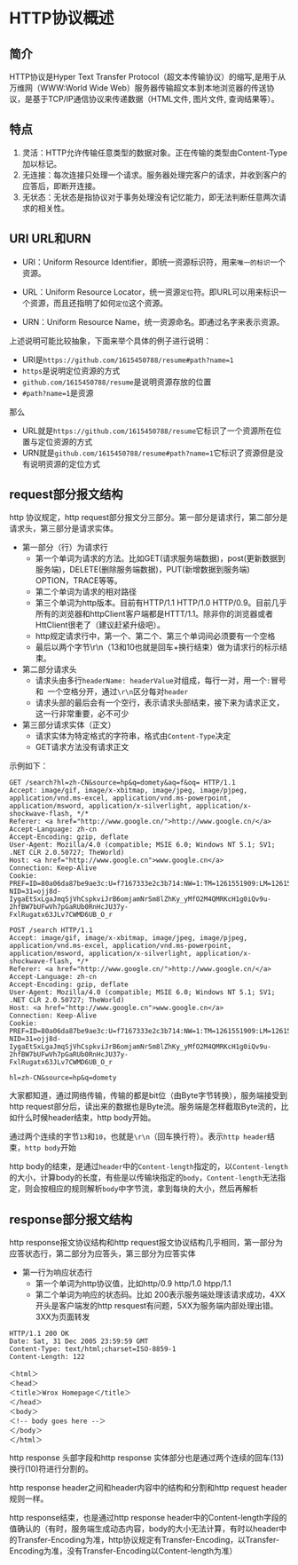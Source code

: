 # HTTP协议概述
## 简介
HTTP协议是Hyper Text Transfer Protocol（超文本传输协议）的缩写,是用于从万维网（WWW:World Wide Web）服务器传输超文本到本地浏览器的传送协议，是基于TCP/IP通信协议来传递数据（HTML文件, 图片文件, 查询结果等）。

## 特点
1. 灵活：HTTP允许传输任意类型的数据对象。正在传输的类型由Content-Type加以标记。
1. 无连接：每次连接只处理一个请求。服务器处理完客户的请求，并收到客户的应答后，即断开连接。
1. 无状态：无状态是指协议对于事务处理没有记忆能力，即无法判断任意两次请求的相关性。

## URI URL和URN
- URI：Uniform Resource Identifier，即统一资源标识符，用来`唯一的标识`一个资源。

- URL：Uniform Resource Locator，统一资源`定位`符。即URL可以用来标识一个资源，而且还指明了如何`定位`这个资源。

- URN：Uniform Resource Name，统一资源命名。即通过名字来表示资源。

上述说明可能比较抽象，下面来举个具体的例子进行说明：

- URI是`https://github.com/1615450788/resume#path?name=1`
- `https`是说明定位资源的方式
- `github.com/1615450788/resume`是说明资源存放的位置
- `#path?name=1`是资源

那么

- URL就是`https://github.com/1615450788/resume`它标识了一个资源所在位置与定位资源的方式
- URN就是`github.com/1615450788/resume#path?name=1`它标识了资源但是没有说明资源的定位方式

## request部分报文结构
http 协议规定，http request部分报文分三部分。第一部分是请求行，第二部分是请求头，第三部分是请求实体。
- 第一部分（行）为请求行
    - 第一个单词为请求的方法。比如GET(请求服务端数据)，post(更新数据到服务端)，DELETE(删除服务端数据)，PUT(新增数据到服务端) OPTION，TRACE等等。
    - 第二个单词为请求的相对路径
    - 第三个单词为http版本。目前有HTTP/1.1 HTTP/1.0 HTTP/0.9。目前几乎所有的浏览器和httpClient客户端都是HTTT/1.1。除非你的浏览器或者HttClient很老了（建议赶紧升级吧）。
    - http规定请求行中，第一个、第二个、第三个单词间必须要有一个空格
    - 最后以两个字节\r\n（13和10也就是回车+换行结束）做为请求行的标示结束。
- 第二部分请求头
    - 请求头由多行`headerName: headerValue`对组成，每行一对，用一个`:`冒号和` `一个空格分开，通过`\r\n`区分每对`header`
    - 请求头部的最后会有一个空行，表示请求头部结束，接下来为请求正文，这一行非常重要，必不可少
- 第三部分请求实体（正文）
    - 请求实体为特定格式的字符串，格式由`Content-Type`决定
    - GET请求方法没有请求正文
    
示例如下：
```
GET /search?hl=zh-CN&source=hp&q=domety&aq=f&oq= HTTP/1.1  
Accept: image/gif, image/x-xbitmap, image/jpeg, image/pjpeg, application/vnd.ms-excel, application/vnd.ms-powerpoint, 
application/msword, application/x-silverlight, application/x-shockwave-flash, */*  
Referer: <a href="http://www.google.cn/">http://www.google.cn/</a>  
Accept-Language: zh-cn  
Accept-Encoding: gzip, deflate  
User-Agent: Mozilla/4.0 (compatible; MSIE 6.0; Windows NT 5.1; SV1; .NET CLR 2.0.50727; TheWorld)  
Host: <a href="http://www.google.cn">www.google.cn</a>  
Connection: Keep-Alive  
Cookie: PREF=ID=80a06da87be9ae3c:U=f7167333e2c3b714:NW=1:TM=1261551909:LM=1261551917:S=ybYcq2wpfefs4V9g; 
NID=31=ojj8d-IygaEtSxLgaJmqSjVhCspkviJrB6omjamNrSm8lZhKy_yMfO2M4QMRKcH1g0iQv9u-2hfBW7bUFwVh7pGaRUb0RnHcJU37y-
FxlRugatx63JLv7CWMD6UB_O_r  
```

```
POST /search HTTP/1.1  
Accept: image/gif, image/x-xbitmap, image/jpeg, image/pjpeg, application/vnd.ms-excel, application/vnd.ms-powerpoint, 
application/msword, application/x-silverlight, application/x-shockwave-flash, */*  
Referer: <a href="http://www.google.cn/">http://www.google.cn/</a>  
Accept-Language: zh-cn  
Accept-Encoding: gzip, deflate  
User-Agent: Mozilla/4.0 (compatible; MSIE 6.0; Windows NT 5.1; SV1; .NET CLR 2.0.50727; TheWorld)  
Host: <a href="http://www.google.cn">www.google.cn</a>  
Connection: Keep-Alive  
Cookie: PREF=ID=80a06da87be9ae3c:U=f7167333e2c3b714:NW=1:TM=1261551909:LM=1261551917:S=ybYcq2wpfefs4V9g; 
NID=31=ojj8d-IygaEtSxLgaJmqSjVhCspkviJrB6omjamNrSm8lZhKy_yMfO2M4QMRKcH1g0iQv9u-2hfBW7bUFwVh7pGaRUb0RnHcJU37y-
FxlRugatx63JLv7CWMD6UB_O_r  

hl=zh-CN&source=hp&q=domety  
```

大家都知道，通过网络传输，传输的都是bit位（由Byte字节转换），服务端接受到http request部分后，读出来的数据也是Byte流。服务端是怎样截取Byte流的，比如什么时候header结束，http body开始。

通过两个连续的字节`13`和`10`，也就是`\r\n`（回车换行符）。表示`http header`结束，`http body`开始

http body的结束，是通过`header`中的`Content-length`指定的，以`Content-length`的大小，计算body的长度，有些是以传输块指定的`body`，`Content-length`无法指定，则会按相应的规则解析`body`中字节流，拿到每块的大小，然后再解析

## response部分报文结构
http response报文协议结构和http request报文协议结构几乎相同，第一部分为应答状态行，第二部分为应答头，第三部分为应答实体
- 第一行为响应状态行
    - 第一个单词为http协议值，比如http/0.9 http/1.0 htpp/1.1 
    - 第二个单词为响应的状态码。比如 200表示服务端处理该请求成功，4XX开头是客户端发的http resquest有问题，5XX为服务端内部处理出错。3XX为页面转发
    
```
HTTP/1.1 200 OK
Date: Sat, 31 Dec 2005 23:59:59 GMT
Content-Type: text/html;charset=ISO-8859-1
Content-Length: 122

＜html＞
＜head＞
＜title＞Wrox Homepage＜/title＞
＜/head＞
＜body＞
＜!-- body goes here --＞
＜/body＞
＜/html＞
```

http response 头部字段和http response 实体部分也是通过两个连续的回车(13)换行(10)符进行分割的。

http response header之间和header内容中的结构和分割和http request header规则一样。

http response结束，也是通过http response header中的Content-length字段的值确认的（有时，服务端生成动态内容，body的大小无法计算，有时以header中的Transfer-Encoding为准，http协议规定有Transfer-Encoding，以Transfer-Encoding为准，没有Transfer-Encoding以Content-length为准）